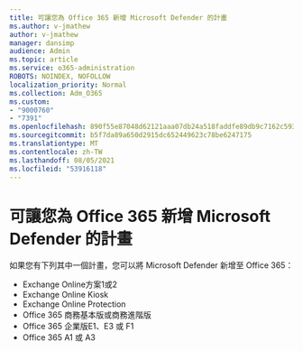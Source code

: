 ```yaml
---
title: 可讓您為 Office 365 新增 Microsoft Defender 的計畫
ms.author: v-jmathew
author: v-jmathew
manager: dansimp
audience: Admin
ms.topic: article
ms.service: o365-administration
ROBOTS: NOINDEX, NOFOLLOW
localization_priority: Normal
ms.collection: Adm_O365
ms.custom:
- "9000760"
- "7391"
ms.openlocfilehash: 890f55e87048d62121aaa07db24a518faddfe89db9c7162c593ef240de83f1b2
ms.sourcegitcommit: b5f7da89a650d2915dc652449623c78be6247175
ms.translationtype: MT
ms.contentlocale: zh-TW
ms.lasthandoff: 08/05/2021
ms.locfileid: "53916118"
---
```

# <a name="plans-that-let-you-add-microsoft-defender-for-office-365"></a>可讓您為 Office 365 新增 Microsoft Defender 的計畫

如果您有下列其中一個計畫，您可以將 Microsoft Defender 新增至 Office 365：

- Exchange Online方案1或2
- Exchange Online Kiosk
- Exchange Online Protection
- Office 365 商務基本版或商務進階版
- Office 365 企業版E1、E3 或 F1
- Office 365 A1 或 A3
